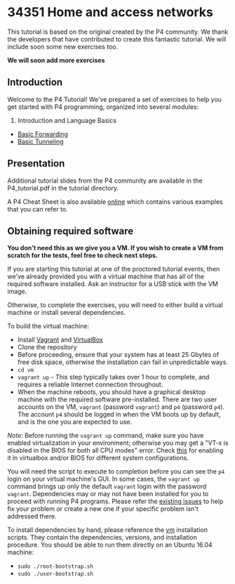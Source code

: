 # 34351 Home and access networks

This tutorial is based on the original created by the P4 community.
We thank the developers that have contributed to create this fantastic
tutorial. We will include soon some new exercises too.

**We will soon add more exercises**

## Introduction

Welcome to the P4 Tutorial! We've prepared a set of exercises to help
you get started with P4 programming, organized into several modules:

1. Introduction and Language Basics
* [Basic Forwarding](./exercises/basic)
* [Basic Tunneling](./exercises/basic_tunnel)



## Presentation

Additional tutorial slides from the P4 community are available
in the P4_tutorial.pdf in the tutorial directory.

A P4 Cheat Sheet is also available [online](https://drive.google.com/file/d/1Z8woKyElFAOP6bMd8tRa_Q4SA1cd_Uva/view?usp=sharing)
which contains various examples that you can refer to.

## Obtaining required software

**You don't need this as we give you a VM. If you wish to create a VM from scratch for the tests, feel free to check next steps.**

If you are starting this tutorial at one of the proctored tutorial events,
then we've already provided you with a virtual machine that has all of
the required software installed. Ask an instructor for a USB stick with
the VM image.

Otherwise, to complete the exercises, you will need to either build a
virtual machine or install several dependencies.





To build the virtual machine:
- Install [Vagrant](https://vagrantup.com) and [VirtualBox](https://virtualbox.org)
- Clone the repository
- Before proceeding, ensure that your system has at least 25 Gbytes of free disk space, otherwise the installation can fail in unpredictable ways.
- `cd vm`
- `vagrant up` - This step typically takes over 1 hour to complete, and requires a reliable Internet connection throughout.
- When the machine reboots, you should have a graphical desktop machine with the required software pre-installed.  There are two user accounts on the VM, `vagrant` (password `vagrant`) and `p4` (password `p4`).  The account `p4` should be logged in when the VM boots up by default, and is the one you are expected to use.

*Note*: Before running the `vagrant up` command, make sure you have enabled virtualization in your environment; otherwise you may get a "VT-x is disabled in the BIOS for both all CPU modes" error. Check [this](https://stackoverflow.com/questions/33304393/vt-x-is-disabled-in-the-bios-for-both-all-cpu-modes-verr-vmx-msr-all-vmx-disabl) for enabling it in virtualbox and/or BIOS for different system configurations.

You will need the script to execute to completion before you can see the `p4` login on your virtual machine's GUI. In some cases, the `vagrant up` command brings up only the default `vagrant` login with the password `vagrant`. Dependencies may or may not have been installed for you to proceed with running P4 programs. Please refer the [existing issues](https://github.com/p4lang/tutorials/issues) to help fix your problem or create a new one if your specific problem isn't addressed there.

To install dependencies by hand, please reference the [vm](./vm) installation scripts.
They contain the dependencies, versions, and installation procedure.
You should be able to run them directly on an Ubuntu 16.04 machine:
- `sudo ./root-bootstrap.sh`
- `sudo ./user-bootstrap.sh`

